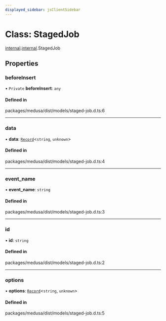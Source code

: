 ```yaml
---
displayed_sidebar: jsClientSidebar
---
```


# Class: StagedJob

[internal](../modules/internal-8.md).[internal](../modules/internal-8.internal.md).StagedJob

## Properties

### beforeInsert

• `Private` **beforeInsert**: `any`

#### Defined in

packages/medusa/dist/models/staged-job.d.ts:6

___

### data

• **data**: [`Record`](../modules/internal.md#record)<`string`, `unknown`\>

#### Defined in

packages/medusa/dist/models/staged-job.d.ts:4

___

### event\_name

• **event\_name**: `string`

#### Defined in

packages/medusa/dist/models/staged-job.d.ts:3

___

### id

• **id**: `string`

#### Defined in

packages/medusa/dist/models/staged-job.d.ts:2

___

### options

• **options**: [`Record`](../modules/internal.md#record)<`string`, `unknown`\>

#### Defined in

packages/medusa/dist/models/staged-job.d.ts:5
